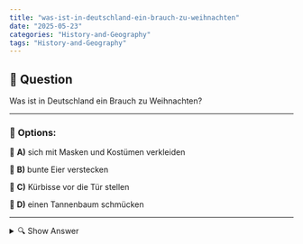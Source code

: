 ```yaml
---
title: "was-ist-in-deutschland-ein-brauch-zu-weihnachten"
date: "2025-05-23"
categories: "History-and-Geography"
tags: "History-and-Geography"
---
```


## 📌 **Question**

Was ist in Deutschland ein Brauch zu Weihnachten?



---

### 📝 **Options:**

🔘 **A)** sich mit Masken und Kostümen verkleiden

🔘 **B)** bunte Eier verstecken

🔘 **C)** Kürbisse vor die Tür stellen

🔘 **D)** einen Tannenbaum schmücken

---

<details>
  <summary>🔍 Show Answer</summary>

  <p>
💡  <b>Correct Answer:</b>  d
  </p>
  <p>
    📖<b>Explanation:</b>
    Weihnachten in Deutschland ist ein bedeutendes christliches Fest, das traditionell mit vielfältigen Bräuchen und Ritualen gefeiert wird. Einer der bekanntesten Bräuche ist das Schmücken eines Tannenbaums. Familien versammeln sich, um den Baum mit Lichtern, Ornamenten und Sternen zu dekorieren. Dies symbolisiert Freude und festliche Stimmung während der Weihnachtszeit. Anders als Ostern, wo bunte Eier versteckt werden, oder Halloween, bei dem Kürbisse vor die Tür gestellt werden und sich Menschen verkleiden, ist das Schmücken eines Tannenbaums typisch für Weihnachten in Deutschland.
  </p>
</details>
